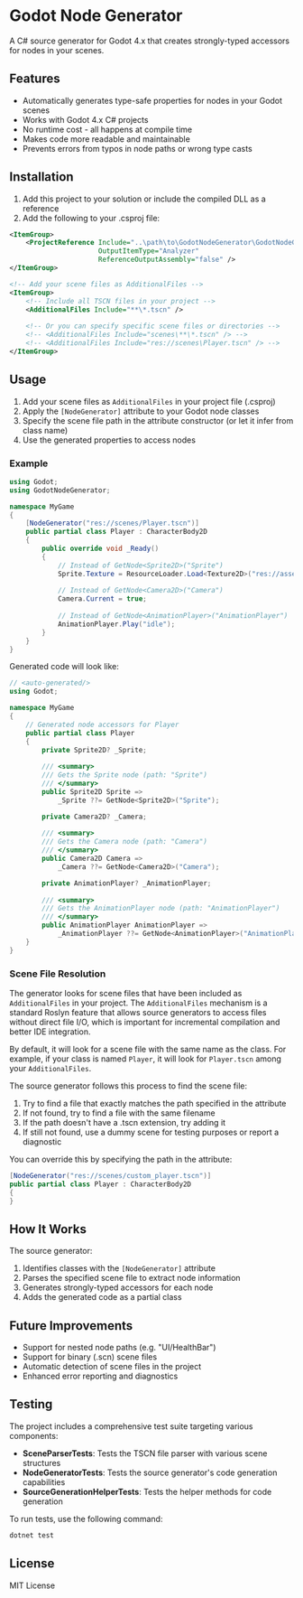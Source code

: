# Godot Node Generator

A C# source generator for Godot 4.x that creates strongly-typed accessors for nodes in your scenes.

## Features

- Automatically generates type-safe properties for nodes in your Godot scenes
- Works with Godot 4.x C# projects
- No runtime cost - all happens at compile time
- Makes code more readable and maintainable
- Prevents errors from typos in node paths or wrong type casts

## Installation

1. Add this project to your solution or include the compiled DLL as a reference
2. Add the following to your .csproj file:

```xml
<ItemGroup>
    <ProjectReference Include="..\path\to\GodotNodeGenerator\GodotNodeGenerator.csproj"
                      OutputItemType="Analyzer"
                      ReferenceOutputAssembly="false" />
</ItemGroup>

<!-- Add your scene files as AdditionalFiles -->
<ItemGroup>
    <!-- Include all TSCN files in your project -->
    <AdditionalFiles Include="**\*.tscn" />
    
    <!-- Or you can specify specific scene files or directories -->
    <!-- <AdditionalFiles Include="scenes\**\*.tscn" /> -->
    <!-- <AdditionalFiles Include="res://scenes\Player.tscn" /> -->
</ItemGroup>
```

## Usage

1. Add your scene files as `AdditionalFiles` in your project file (.csproj)
2. Apply the `[NodeGenerator]` attribute to your Godot node classes
3. Specify the scene file path in the attribute constructor (or let it infer from class name)
4. Use the generated properties to access nodes

### Example

```csharp
using Godot;
using GodotNodeGenerator;

namespace MyGame
{
    [NodeGenerator("res://scenes/Player.tscn")]
    public partial class Player : CharacterBody2D
    {
        public override void _Ready()
        {
            // Instead of GetNode<Sprite2D>("Sprite")
            Sprite.Texture = ResourceLoader.Load<Texture2D>("res://assets/player.png");
            
            // Instead of GetNode<Camera2D>("Camera")
            Camera.Current = true;
            
            // Instead of GetNode<AnimationPlayer>("AnimationPlayer")
            AnimationPlayer.Play("idle");
        }
    }
}
```

Generated code will look like:

```csharp
// <auto-generated/>
using Godot;

namespace MyGame
{
    // Generated node accessors for Player
    public partial class Player
    {
        private Sprite2D? _Sprite;
        
        /// <summary>
        /// Gets the Sprite node (path: "Sprite")
        /// </summary>
        public Sprite2D Sprite => 
            _Sprite ??= GetNode<Sprite2D>("Sprite");

        private Camera2D? _Camera;
        
        /// <summary>
        /// Gets the Camera node (path: "Camera")
        /// </summary>
        public Camera2D Camera => 
            _Camera ??= GetNode<Camera2D>("Camera");

        private AnimationPlayer? _AnimationPlayer;
        
        /// <summary>
        /// Gets the AnimationPlayer node (path: "AnimationPlayer")
        /// </summary>
        public AnimationPlayer AnimationPlayer => 
            _AnimationPlayer ??= GetNode<AnimationPlayer>("AnimationPlayer");
    }
}
```

### Scene File Resolution

The generator looks for scene files that have been included as `AdditionalFiles` in your project. The `AdditionalFiles` mechanism is a standard Roslyn feature that allows source generators to access files without direct file I/O, which is important for incremental compilation and better IDE integration.

By default, it will look for a scene file with the same name as the class. 
For example, if your class is named `Player`, it will look for `Player.tscn` among your `AdditionalFiles`.

The source generator follows this process to find the scene file:
1. Try to find a file that exactly matches the path specified in the attribute
2. If not found, try to find a file with the same filename
3. If the path doesn't have a .tscn extension, try adding it
4. If still not found, use a dummy scene for testing purposes or report a diagnostic

You can override this by specifying the path in the attribute:

```csharp
[NodeGenerator("res://scenes/custom_player.tscn")]
public partial class Player : CharacterBody2D
{
}
```

## How It Works

The source generator:

1. Identifies classes with the `[NodeGenerator]` attribute
2. Parses the specified scene file to extract node information
3. Generates strongly-typed accessors for each node
4. Adds the generated code as a partial class

## Future Improvements

- Support for nested node paths (e.g. "UI/HealthBar")
- Support for binary (.scn) scene files
- Automatic detection of scene files in the project
- Enhanced error reporting and diagnostics

## Testing

The project includes a comprehensive test suite targeting various components:

- **SceneParserTests**: Tests the TSCN file parser with various scene structures
- **NodeGeneratorTests**: Tests the source generator's code generation capabilities
- **SourceGenerationHelperTests**: Tests the helper methods for code generation

To run tests, use the following command:

```bash
dotnet test
```

## License

MIT License
